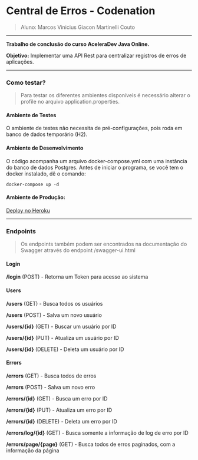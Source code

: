 # Central de Erros - Codenation
> Aluno: Marcos Vinicius Giacon Martinelli Couto

___

**Trabalho de conclusão do curso AceleraDev Java Online.**

**Objetivo:** Implementar uma API Rest para centralizar registros de erros de aplicações.

___

### Como testar?

> Para testar os diferentes ambientes disponíveis é necessário alterar o profile no arquivo application.properties.

#### Ambiente de Testes
O ambiente de testes não necessita de pré-configurações, pois roda em banco de dados temporário (H2).

#### Ambiente de Desenvolvimento

O código acompanha um arquivo docker-compose.yml com uma instância do banco de dados Postgres. 
Antes de iniciar o programa, se você tem o docker instalado, dê o comando: 

```docker-compose up -d```

#### Ambiente de Produção:

[Deploy no Heroku](https://central-erros-codenation.herokuapp.com/)

___

### Endpoints

> Os endpoints também podem ser encontrados na documentação do Swagger através do endpoint /swagger-ui.html

#### Login

**/login** (POST) - Retorna um Token para acesso ao sistema

#### Users

**/users** (GET) - Busca todos os usuários

**/users** (POST) - Salva um novo usuário

**/users/{id}** (GET) - Buscar um usuário por ID

**/users/{id}** (PUT) - Atualiza um usuário por ID

**/users/{id}** (DELETE) - Deleta um usuário por ID

#### Errors

**/errors** (GET) - Busca todos de erros

**/errors** (POST) - Salva um novo erro

**/errors/{id}** (GET) - Busca um erro por ID

**/errors/{id}** (PUT) - Atualiza um erro por ID

**/errors/{id}** (DELETE) - Deleta um erro por ID

**/errors/log/{id}** (GET) - Busca somente a informação de log de erro por ID

**/errors/page/{page}** (GET) - Busca todos de erros paginados, com a informação da página





